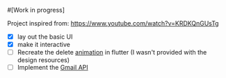 #[Work in progress]

Project inspired from: https://www.youtube.com/watch?v=KRDKQnGUsTg
- [x] lay out the basic UI
- [x] make it interactive
- [ ] Recreate the delete [animation](https://raw.githubusercontent.com/Cuberto/gooey-cell/master/Screenshots/animation.gif) in flutter (I wasn't provided with the design resources)
- [ ] Implement the [Gmail API](https://developers.google.com/gmail/api)
